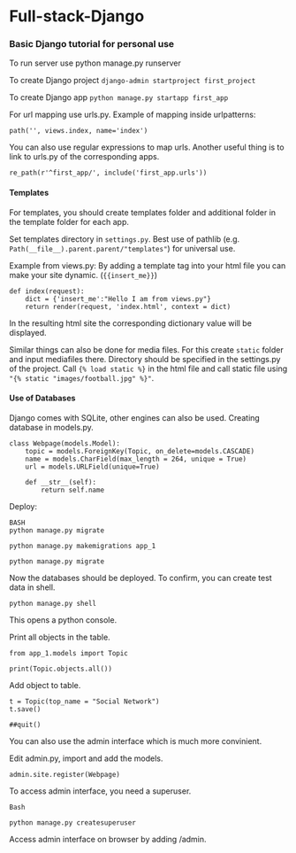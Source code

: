 # Full-stack-Django

### Basic Django tutorial for personal use

To run server use python manage.py runserver

To create Django project `django-admin startproject first_project`

To create Django app `python manage.py startapp first_app`

For url mapping use urls.py.
Example of mapping inside urlpatterns:

`path('', views.index, name='index')`

You can also use regular expressions to map urls. Another useful thing is to link to urls.py of the corresponding apps.

````re_path(r'^first_app/', include('first_app.urls'))````

#### Templates

For templates, you should create templates folder and additional folder in the template folder for each app.

Set templates directory in ````settings.py````. Best use of pathlib (e.g. `````Path(__file__).parent.parent/"templates"`````) for universal use.

Example from views.py:
By adding a template tag into your html file you can make your site dynamic.
(``````{{insert_me}}``````)

`````
def index(request):
    dict = {'insert_me':"Hello I am from views.py"}
    return render(request, 'index.html', context = dict)
`````
In the resulting html site the corresponding dictionary value will be displayed.

Similar things can also be done for media files. For this create ````static```` folder and input mediafiles there.
Directory should be specified in the settings.py of the project.
Call `````{% load static %}````` in the html file and call static file using ````"{% static "images/football.jpg" %}"````.

#### Use of Databases

Django comes with SQLite, other engines can also be used. 
Creating database in models.py. 

```
class Webpage(models.Model):
    topic = models.ForeignKey(Topic, on_delete=models.CASCADE)
    name = models.CharField(max_length = 264, unique = True)
    url = models.URLField(unique=True)

    def __str__(self):
        return self.name
```

Deploy:
```
BASH
python manage.py migrate

python manage.py makemigrations app_1

python manage.py migrate
```
Now the databases should be deployed.
To confirm, you can create test data in shell.

``python manage.py shell``

This opens a python console.

Print all objects in the table.

```
from app_1.models import Topic

print(Topic.objects.all())  
```
Add object to table.

```
t = Topic(top_name = "Social Network") 
t.save()

##quit()
```

You can also use the admin interface which is much more convinient.

Edit admin.py, import and add the models.

``admin.site.register(Webpage)
``

To access admin interface, you need a superuser.

```
Bash

python manage.py createsuperuser
```

Access admin interface on browser by adding /admin.
